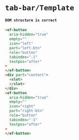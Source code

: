 # `tab-bar/Template`

#### `DOM structure is correct`

```html
<ef-button
  aria-hidden="true"
  empty=""
  icon="left"
  part="left-btn"
  role="button"
  tabindex="-1"
  textpos="after"
>
</ef-button>
<div part="content">
  <slot>
  </slot>
</div>
<ef-button
  aria-hidden="true"
  empty=""
  icon="right"
  part="right-btn"
  role="button"
  tabindex="-1"
  textpos="after"
>
</ef-button>

```

